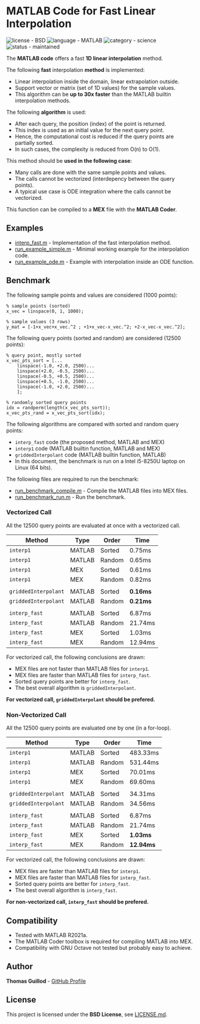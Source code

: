 # MATLAB Code for Fast Linear Interpolation

![license - BSD](https://img.shields.io/badge/license-BSD-green)
![language - MATLAB](https://img.shields.io/badge/language-MATLAB-blue)
![category - science](https://img.shields.io/badge/category-science-lightgrey)
![status - maintained](https://img.shields.io/badge/status-maintained-green)

The **MATLAB code** offers a fast **1D linear interpolation** method.

The following **fast** interpolation **method** is implemented:
* Linear interpolation inside the domain, linear extrapolation outside.
* Support vector or matrix (set of 1D values) for the sample values.
* This algorithm can be **up to 30x faster** than the MATLAB builtin interpolation methods.

The following **algorithm** is used:
* After each query, the position (index) of the point is returned.
* This index is used as an initial value for the next query point.
* Hence, the computational cost is reduced if the query points are partially sorted.
* In such cases, the complexity is reduced from O(n) to O(1).

This method should be **used in the following case**:
* Many calls are done with the same sample points and values.
* The calls cannot be vectorized (interdepency between the query points).
* A typical use case is ODE integration where the calls cannot be vectorized.

This function can be compiled to a **MEX** file with the **MATLAB Coder**.

## Examples

* [interp_fast.m](interp_fast.m) - Implementation of the fast interpolation method.
* [run_example_simple.m](run_example_simple.m) - Minimal working example for the interpolation code.
* [run_example_ode.m](run_example_ode.m) - Example with interpolation inside an ODE function.

## Benchmark

The following sample points and values are considered (1000 points):

```
% sample points (sorted)
x_vec = linspace(0, 1, 1000);

% sample values (3 rows)
y_mat = [-1+x_vec+x_vec.^2 ; +1+x_vec-x_vec.^2; +2-x_vec-x_vec.^2];
```

The following query points (sorted and random) are considered (12500 points):

```
% query point, mostly sorted
x_vec_pts_sort = [...
    linspace(-1.0, +2.0, 2500)...
    linspace(+2.0, -0.5, 2500)...
    linspace(-0.5, +0.5, 2500)...
    linspace(+0.5, -1.0, 2500)...
    linspace(-1.0, +2.0, 2500)...
    ];

% randomly sorted query points
idx = randperm(length(x_vec_pts_sort));
x_vec_pts_rand = x_vec_pts_sort(idx);
```
The following algorithms are compared with sorted and random query points:
* `interp_fast` code (the proposed method, MATLAB and MEX)
* `interp1` code (MATLAB builtin function, MATLAB and MEX)
* `griddedInterpolant` code (MATLAB builtin function, MATLAB)
* In this document, the benchmark is run on a Intel i5-8250U laptop on Linux (64 bits).

The following files are required to run the benchmark:
* [run_benchmark_compile.m](run_benchmark_compile.m) - Compile the MATLAB files into MEX files.
* [run_benchmark_run.m](run_benchmark_run.m) - Run the benchmark.

### Vectorized Call

All the 12500 query points are evaluated at once with a vectorized call.

| Method               | Type   | Order  | Time        |
| -------------------- |--------| -------|-------------| 
| `interp1`            | MATLAB | Sorted | 0.75ms      |
| `interp1`            | MATLAB | Random | 0.65ms      |
| `interp1`            | MEX    | Sorted | 0.61ms      |
| `interp1`            | MEX    | Random | 0.82ms      |
|                      |        |                      | 
| `griddedInterpolant` | MATLAB | Sorted | **0.16ms**  |
| `griddedInterpolant` | MATLAB | Random | **0.21ms**  |
|                      |        |                      | 
| `interp_fast`        | MATLAB | Sorted | 6.87ms      |
| `interp_fast`        | MATLAB | Random | 21.74ms     |
| `interp_fast`        | MEX    | Sorted | 1.03ms      |
| `interp_fast`        | MEX    | Random | 12.94ms     |

For vectorized call, the following conclusions are drawn:
* MEX files are not faster than MATLAB files for `interp1`.
* MEX files are faster than MATLAB files for `interp_fast`.
* Sorted query points are better for `interp_fast`.
* The best overall algorithm is `griddedInterpolant`.

**For vectorized call, `griddedInterpolant` should be prefered.**

### Non-Vectorized Call

All the 12500 query points are evaluated one by one (in a for-loop).

| Method               | Type   | Order  | Time        |
| -------------------- |--------| -------|-------------| 
| `interp1`            | MATLAB | Sorted | 483.33ms    |
| `interp1`            | MATLAB | Random | 531.44ms    |
| `interp1`            | MEX    | Sorted | 70.01ms     |
| `interp1`            | MEX    | Random | 69.60ms     |
|                      |        |                      | 
| `griddedInterpolant` | MATLAB | Sorted | 34.31ms     |
| `griddedInterpolant` | MATLAB | Random | 34.56ms     |
|                      |        |                      |
| `interp_fast`        | MATLAB | Sorted | 6.87ms      |
| `interp_fast`        | MATLAB | Random | 21.74ms     |
| `interp_fast`        | MEX    | Sorted | **1.03ms**  |
| `interp_fast`        | MEX    | Random | **12.94ms** |

For vectorized call, the following conclusions are drawn:
* MEX files are faster than MATLAB files for `interp1`.
* MEX files are faster than MATLAB files for `interp_fast`.
* Sorted query points are better for `interp_fast`.
* The best overall algorithm is `interp_fast`.

**For non-vectorized call, `interp_fast` should be prefered.**

## Compatibility

* Tested with MATLAB R2021a.
* The MATLAB Coder toolbox is required for compiling MATLAB into MEX.
* Compatibility with GNU Octave not tested but probably easy to achieve.

## Author

**Thomas Guillod** - [GitHub Profile](https://github.com/otvam)

## License

This project is licensed under the **BSD License**, see [LICENSE.md](LICENSE.md).
